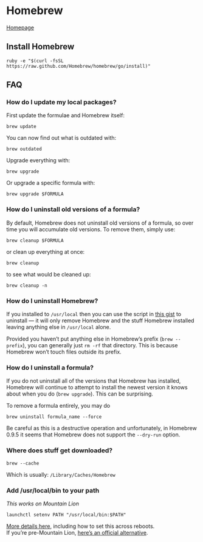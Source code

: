 # Homebrew

[Homepage](http://brew.sh)


## Install Homebrew

    ruby -e "$(curl -fsSL https://raw.github.com/Homebrew/homebrew/go/install)"


## FAQ


### How do I update my local packages?

First update the formulae and Homebrew itself:

    brew update

You can now find out what is outdated with:

    brew outdated

Upgrade everything with:

    brew upgrade

Or upgrade a specific formula with:

    brew upgrade $FORMULA


### How do I uninstall old versions of a formula?

By default, Homebrew does not uninstall old versions of a formula, so
over time you will accumulate old versions. To remove them, simply use:

    brew cleanup $FORMULA

or clean up everything at once:

    brew cleanup

to see what would be cleaned up:

    brew cleanup -n


### How do I uninstall Homebrew?

If you installed to `/usr/local` then you can use the script in [this gist](https://gist.github.com/1173223) to uninstall — it will only remove Homebrew and the stuff Homebrew installed leaving anything else in `/usr/local` alone.

Provided you haven’t put anything else in Homebrew’s prefix (`brew --prefix`), you can generally just `rm -rf` that directory. This is because Homebrew won’t touch files outside its prefix.


### How do I uninstall a formula?

If you do not uninstall all of the versions that Homebrew has installed, Homebrew will continue to attempt to install the newest version it knows about when you do (`brew upgrade`). This can be surprising.

To remove a formula entirely, you may do

    brew uninstall formula_name --force

Be careful as this is a destructive operation and unfortunately, in Homebrew 0.9.5 it seems that Homebrew does not support the `--dry-run` option.

### Where does stuff get downloaded?

    brew --cache

Which is usually: `/Library/Caches/Homebrew`

### Add /usr/local/bin to your path
*This works on Mountain Lion*

    launchctl setenv PATH "/usr/local/bin:$PATH"

[More details here](http://stackoverflow.com/questions/135688/setting-environment-variables-in-os-x/5444960#5444960), including how to set this across reboots.  
If you’re pre-Mountain Lion, [here’s an official alternative](http://developer.apple.com/library/mac/#qa/qa1067/_index.html).